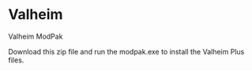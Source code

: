 # Valheim
Valheim ModPak


Download this zip file and run the modpak.exe to install the Valheim Plus files.
